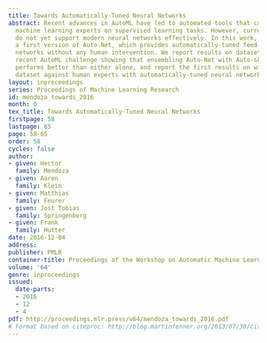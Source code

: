 ```yaml
---
title: Towards Automatically-Tuned Neural Networks
abstract: Recent advances in AutoML have led to automated tools that can compete with
  machine learning experts on supervised learning tasks. However, current AutoML tools
  do not yet support modern neural networks effectively. In this work, we present
  a first version of Auto-Net, which provides automatically-tuned feed-forward neural
  networks without any human intervention. We report results on datasets from the
  recent AutoML challenge showing that ensembling Auto-Net with Auto-sklearn often
  performs better than either alone, and report the first results on winning a competition
  dataset against human experts with automatically-tuned neural networks.
layout: inproceedings
series: Proceedings of Machine Learning Research
id: mendoza_towards_2016
month: 0
tex_title: Towards Automatically-Tuned Neural Networks
firstpage: 58
lastpage: 65
page: 58-65
order: 58
cycles: false
author:
- given: Hector
  family: Mendoza
- given: Aaron
  family: Klein
- given: Matthias
  family: Feurer
- given: Jost Tobias
  family: Springenberg
- given: Frank
  family: Hutter
date: 2016-12-04
address: 
publisher: PMLR
container-title: Proceedings of the Workshop on Automatic Machine Learning
volume: '64'
genre: inproceedings
issued:
  date-parts:
  - 2016
  - 12
  - 4
pdf: http://proceedings.mlr.press/v64/mendoza_towards_2016.pdf
# Format based on citeproc: http://blog.martinfenner.org/2013/07/30/citeproc-yaml-for-bibliographies/
---
```

